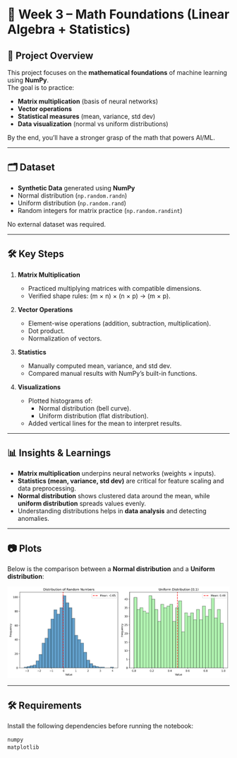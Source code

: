# 📘 Week 3 – Math Foundations (Linear Algebra + Statistics)

## 🔢 Project Overview
This project focuses on the **mathematical foundations** of machine learning using **NumPy**.  
The goal is to practice:
- **Matrix multiplication** (basis of neural networks)  
- **Vector operations**  
- **Statistical measures** (mean, variance, std dev)  
- **Data visualization** (normal vs uniform distributions)  

By the end, you’ll have a stronger grasp of the math that powers AI/ML.

---

## 🗂️ Dataset
- **Synthetic Data** generated using **NumPy**  
- Normal distribution (`np.random.randn`)  
- Uniform distribution (`np.random.rand`)  
- Random integers for matrix practice (`np.random.randint`)  

No external dataset was required.

---

## 🛠️ Key Steps
1. **Matrix Multiplication**
   - Practiced multiplying matrices with compatible dimensions.  
   - Verified shape rules: (m × n) × (n × p) → (m × p).  

2. **Vector Operations**
   - Element-wise operations (addition, subtraction, multiplication).  
   - Dot product.  
   - Normalization of vectors.  

3. **Statistics**
   - Manually computed mean, variance, and std dev.  
   - Compared manual results with NumPy’s built-in functions.  

4. **Visualizations**
   - Plotted histograms of:
     - Normal distribution (bell curve).  
     - Uniform distribution (flat distribution).  
   - Added vertical lines for the mean to interpret results.  

---

## 📊 Insights & Learnings
- **Matrix multiplication** underpins neural networks (weights × inputs).  
- **Statistics (mean, variance, std dev)** are critical for feature scaling and data preprocessing.  
- **Normal distribution** shows clustered data around the mean, while **uniform distribution** spreads values evenly.  
- Understanding distributions helps in **data analysis** and detecting anomalies.  

---

## 📷 Plots
Below is the comparison between a **Normal distribution** and a **Uniform distribution**:  

![Normal vs Uniform Distribution](normal_vs_uniform.png)  

---

## 🛠️ Requirements
Install the following dependencies before running the notebook:  

```txt
numpy
matplotlib
